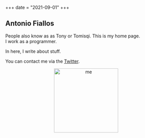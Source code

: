 +++
date = "2021-09-01"
+++


## Antonio Fiallos
People also know as as Tony or Tomisqi. This is my home page.<br>
I work as a programmer.

In here, I write about stuff.

You can contact me via the [Twitter](https://twitter.com/tomisqi).

<p style="text-align:center;"><img src="/images/me.png" alt="me" width="200"/></p>
